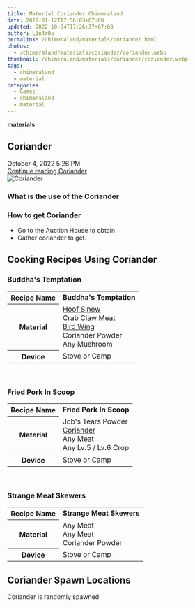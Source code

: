 ```yaml
---
title: Material Coriander Chimeraland
date: 2022-01-12T17:56:03+07:00
updated: 2022-10-04T17:26:37+07:00
author: L3n4r0x
permalink: /chimeraland/materials/coriander.html
photos:
  - /chimeraland/materials/coriander/coriander.webp
thumbnail: /chimeraland/materials/coriander/coriander.webp
tags:
  - chimeraland
  - material
categories:
  - Games
  - chimeraland
  - material
---
```


<link
  rel="stylesheet"
  href="https://rawcdn.githack.com/dimaslanjaka/Web-Manajemen/870a349/css/bootstrap-5-3-0-alpha3-wrapper.css"
/>
<section id="bootstrap-wrapper">
  <div data-bs-theme="dark">
    <div
      class="row g-0 border rounded overflow-hidden flex-md-row mb-4 shadow-sm position-relative bg-dark text-light"
    >
      <div class="col p-4 d-flex flex-column position-static">
        <strong class="d-inline-block mb-2 text-success">materials</strong>
        <h2 class="mb-0">Coriander</h2>
        <div class="mb-1 text-muted">October 4, 2022 5:26 PM</div>
        <a
          href="/chimeraland/materials/coriander.html"
          class="stretched-link d-none text-primary"
          >Continue reading Coriander</a
        >
      </div>
      <div class="col-auto d-none d-md-block d-lg-block">
        <img
          src="https://www.webmanajemen.com/chimeraland/materials/coriander/coriander.webp"
          alt="Coriander"
        />
      </div>
    </div>
    <div class="row">
      <div class="col-lg-6 col-12 mb-2">
        <div class="card">
          <div class="card-body">
            <h3 class="card-title">What is the use of the Coriander</h3>
            <div class="card-text"><ul></ul></div>
          </div>
        </div>
      </div>
      <div class="col-lg-6 col-12 mb-2">
        <div class="card">
          <div class="card-body">
            <h3 class="card-title">How to get Coriander</h3>
            <div class="card-text">
              <ul>
                <li>Go to the Auction House to obtain</li>
                <li>Gather coriander to get.</li>
              </ul>
            </div>
          </div>
        </div>
      </div>
      <div class="col-12 mb-2">
        <h2 id="cookable">Cooking Recipes Using Coriander</h2>
        <div id="recipe-buddhas-temptation">
          <h3 id="item-buddhas-temptation">Buddha&#x27;s Temptation</h3>
          <div class="mb-2">
            <table class="table">
              <tr>
                <th>Recipe Name</th>
                <td><b>Buddha&#x27;s Temptation</b></td>
              </tr>
              <tr>
                <th>Material</th>
                <td>
                  <a
                    class="text-decoration-none text-primary"
                    href="/chimeraland/materials/hoof-sinew.html"
                    >Hoof Sinew</a
                  ><br /><a
                    class="text-decoration-none text-primary"
                    href="/chimeraland/materials/crab-claw-meat.html"
                    >Crab Claw Meat</a
                  ><br /><a
                    class="text-decoration-none text-primary"
                    href="/chimeraland/materials/bird-wing.html"
                    >Bird Wing</a
                  ><br />Coriander Powder<br />Any Mushroom
                </td>
              </tr>
              <tr>
                <th>Device</th>
                <td>Stove or Camp</td>
              </tr>
            </table>
          </div>
        </div>
        <br />
        <div id="recipe-fried-pork-in-scoop">
          <h3 id="item-fried-pork-in-scoop">Fried Pork In Scoop</h3>
          <div class="mb-2">
            <table class="table">
              <tr>
                <th>Recipe Name</th>
                <td><b>Fried Pork In Scoop</b></td>
              </tr>
              <tr>
                <th>Material</th>
                <td>
                  Job&#x27;s Tears Powder<br /><a
                    class="text-decoration-none text-primary"
                    href="/chimeraland/materials/coriander.html"
                    >Coriander</a
                  ><br />Any Meat<br />Any Lv.5<span> / </span>Lv.6 Crop
                </td>
              </tr>
              <tr>
                <th>Device</th>
                <td>Stove or Camp</td>
              </tr>
            </table>
          </div>
        </div>
        <br />
        <div id="recipe-strange-meat-skewers">
          <h3 id="item-strange-meat-skewers">Strange Meat Skewers</h3>
          <div class="mb-2">
            <table class="table">
              <tr>
                <th>Recipe Name</th>
                <td><b>Strange Meat Skewers</b></td>
              </tr>
              <tr>
                <th>Material</th>
                <td>Any Meat<br />Any Meat<br />Coriander Powder</td>
              </tr>
              <tr>
                <th>Device</th>
                <td>Stove or Camp</td>
              </tr>
            </table>
          </div>
        </div>
      </div>
      <div class="col-12 mb-2">
        <h2>Coriander Spawn Locations</h2>
        <p>Coriander is randomly spawned</p>
      </div>
    </div>
  </div>
</section>